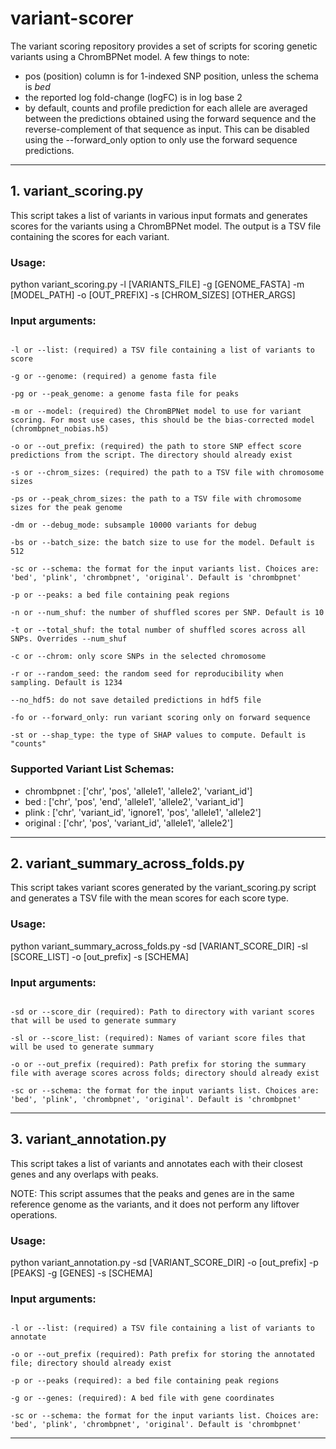 # variant-scorer

The variant scoring repository provides a set of scripts for scoring genetic variants using a ChromBPNet model. A few things to note:

- pos (position) column is for 1-indexed SNP position, unless the schema is *bed*
- the reported log fold-change (logFC) is in log base 2
- by default, counts and profile prediction for each allele are averaged between the predictions obtained using the forward sequence and the reverse-complement of that sequence as input. This can be disabled using the --forward_only option to only use the forward sequence predictions.

---

## 1. variant_scoring.py

This script takes a list of variants in various input formats and generates scores for the variants using a ChromBPNet model. The output is a TSV file containing the scores for each variant. 

### Usage:

python variant_scoring.py -l [VARIANTS_FILE] -g [GENOME_FASTA] -m [MODEL_PATH] -o [OUT_PREFIX] -s [CHROM_SIZES] [OTHER_ARGS]

### Input arguments:

````

-l or --list: (required) a TSV file containing a list of variants to score

-g or --genome: (required) a genome fasta file

-pg or --peak_genome: a genome fasta file for peaks

-m or --model: (required) the ChromBPNet model to use for variant scoring. For most use cases, this should be the bias-corrected model (chrombpnet_nobias.h5)

-o or --out_prefix: (required) the path to store SNP effect score predictions from the script. The directory should already exist

-s or --chrom_sizes: (required) the path to a TSV file with chromosome sizes

-ps or --peak_chrom_sizes: the path to a TSV file with chromosome sizes for the peak genome

-dm or --debug_mode: subsample 10000 variants for debug

-bs or --batch_size: the batch size to use for the model. Default is 512

-sc or --schema: the format for the input variants list. Choices are: 'bed', 'plink', 'chrombpnet', 'original'. Default is 'chrombpnet'

-p or --peaks: a bed file containing peak regions

-n or --num_shuf: the number of shuffled scores per SNP. Default is 10

-t or --total_shuf: the total number of shuffled scores across all SNPs. Overrides --num_shuf

-c or --chrom: only score SNPs in the selected chromosome

-r or --random_seed: the random seed for reproducibility when sampling. Default is 1234

--no_hdf5: do not save detailed predictions in hdf5 file

-fo or --forward_only: run variant scoring only on forward sequence

-st or --shap_type: the type of SHAP values to compute. Default is "counts"

````

### Supported Variant List Schemas:

* chrombpnet : ['chr', 'pos', 'allele1', 'allele2', 'variant_id']
* bed : ['chr', 'pos', 'end', 'allele1', 'allele2', 'variant_id']
* plink : ['chr', 'variant_id', 'ignore1', 'pos', 'allele1', 'allele2']
* original : ['chr', 'pos', 'variant_id', 'allele1', 'allele2']

---

## 2. variant_summary_across_folds.py

This script takes variant scores generated by the variant_scoring.py script and generates a TSV file with the mean scores for each score type.

### Usage:

python variant_summary_across_folds.py -sd [VARIANT_SCORE_DIR] -sl [SCORE_LIST] -o [out_prefix] -s [SCHEMA]

### Input arguments:

````

-sd or --score_dir (required): Path to directory with variant scores that will be used to generate summary

-sl or --score_list: (required): Names of variant score files that will be used to generate summary

-o or --out_prefix (required): Path prefix for storing the summary file with average scores across folds; directory should already exist

-sc or --schema: the format for the input variants list. Choices are: 'bed', 'plink', 'chrombpnet', 'original'. Default is 'chrombpnet'

````

---

## 3. variant_annotation.py

This script takes a list of variants and annotates each with their closest genes and any overlaps with peaks.

NOTE: This script assumes that the peaks and genes are in the same reference genome as the variants, and it does not perform any liftover operations.

### Usage:

python variant_annotation.py -sd [VARIANT_SCORE_DIR] -o [out_prefix] -p [PEAKS] -g [GENES] -s [SCHEMA]

### Input arguments:

````

-l or --list: (required) a TSV file containing a list of variants to annotate

-o or --out_prefix (required): Path prefix for storing the annotated file; directory should already exist

-p or --peaks (required): a bed file containing peak regions

-g or --genes: (required): A bed file with gene coordinates

-sc or --schema: the format for the input variants list. Choices are: 'bed', 'plink', 'chrombpnet', 'original'. Default is 'chrombpnet'

````

---
